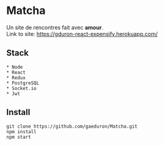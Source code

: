 # Matcha

Un site de rencontres fait avec __amour__.  
Link to site: https://gduron-react-expensify.herokuapp.com/

## Stack
	* Node
	* React
	* Redux
	* PostgreSQL
	* Socket.io
	* Jwt

## Install
`git clone https://github.com/gaeduron/Matcha.git`  
`npm install`  
`npm start`
